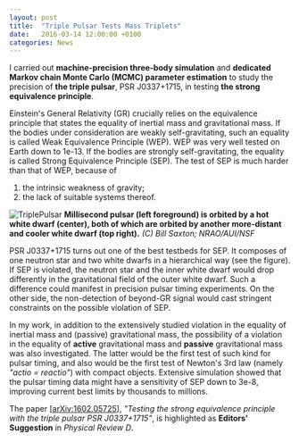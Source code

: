 ```yaml
---
layout: post
title:  "Triple Pulsar Tests Mass Triplets"
date:   2016-03-14 12:00:00 +0100
categories: News
---
```


I carried out **machine-precision three-body simulation** and **dedicated Markov chain Monte Carlo (MCMC) parameter estimation** to study the precision of **the triple pulsar**, PSR J0337+1715, in testing **the strong equivalence principle**.

Einstein's General Relativity (GR) crucially relies on the equivalence principle that states the equality of inertial mass and gravitational mass. If the bodies under consideration are weakly self-gravitating, such an equality is called Weak Equivalence Principle (WEP). WEP was very well tested on Earth down to 1e-13. If the bodies are strongly self-gravitating, the equality is called Strong Equivalence Principle (SEP). The test of SEP is much harder than that of WEP, because of

1. the intrinsic weakness of gravity;
2. the lack of suitable systems thereof.

![TriplePulsar](https://public.nrao.edu/images/non-gallery/2014/d-finley/01-05/Triple_System_nrao.jpg "Triple Pulsar")
**Millisecond pulsar (left foreground) is orbited by a hot white dwarf (center), both of which are orbited by another more-distant and cooler white dwarf (top right).** *(C) Bill Saxton; NRAO/AUI/NSF*


PSR J0337+1715 turns out one of the best testbeds for SEP. It composes of one neutron star and two white dwarfs in a hierarchical way (see the figure). If SEP is violated, the neutron star and the inner white dwarf would drop differently in the gravitational field of the outer white dwarf. Such a difference could manifest in precision pulsar timing experiments. On the other side, the non-detection of beyond-GR signal would cast stringent constraints on the possible violation of SEP.

In my work, in addition to the extensively studied violation in the equality of inertial mass and (passive) gravitational mass, the possibility of a violation in the equality of **active** gravitational mass and **passive** gravitational mass was also investigated. The latter would be the first test of such kind for pulsar timing, and also would be the first test of Newton's 3rd law (namely *"actio = reactio"*) with compact objects. Extensive simulation showed that the pulsar timing data might have a sensitivity of SEP down to 3e-8, improving current best limits by thousands to millions.

The paper [[arXiv:1602.05725](http://arxiv.org/abs/1602.05725)], *"Testing the strong equivalence principle with the triple pulsar PSR J0337+1715"*,  is highlighted as **Editors' Suggestion** in *Physical Review D*.
